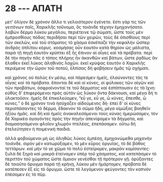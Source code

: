 
# 28 --- ΑΠΑΤΗ

μετ’ ὀλίγον δὲ χρόνον ἄλλο τι γελοιότερον ἐγένετο. ἔστι γάρ τις τῶν γειτόνων παῖς, Χαρικλῆς τοὔνομα, ὃς  τοιάνδε τέχνην ἐμηχανήσατο. λαβὼν δέρμα λύκου μεγάλου, περιέτεινε τῷ σώματι, ὥστε τοὺς μὲν ἐμπροσθίους πόδας περιδῆσαι περὶ τῶν χειρῶν, τοὺς δὲ ὀπισθίους περὶ τῶν σκελῶν, καὶ τοῦ στόματος τὸ χάσμα ἐσκέπαζε τὴν κεφαλὴν ὥσπερ ἀνδρὸς ὁπλίτου κόρυς. κοσμήσας οὖν ἑαυτὸν κατὰ θηρίον ὡς μάλιστα, παρὰ τῇ πηγῇ ἑαυτὸν κρύπτει ἐξ ἧς ἔπινον αἱ αἶγες καὶ τὰ πρόβατα. περὶ δὲ τὴν πηγὴν πᾶς ὁ τόπος πλήρης ἦν ἀκανθῶν καὶ βάτων, ὥστε ῥᾳδίως ἂν ἔλαθεν ἐκεῖ λύκος ἀληθινὸς λοχῶν. ἐκεῖ κρύψας ἑαυτὸν ὁ Χαρικλῆς περιέμενε τὴν ὥραν τοῦ ποτοῦ, ἐλπίσας δὴ φοβήσειν ἡμᾶς τῷ σχήματι.

καὶ χρόνος οὐ πολὺς ἐν μέσῳ, καὶ πάρεσμεν ἡμεῖς, ἐλαύνοντες τάς τε αἶγας καὶ τὰ πρόβατα. ἕπονται δὲ καὶ οἱ κύνες, οἱ φύλακες τῶν αἰγῶν καὶ τῶν προβάτων, ὀσφραίνονταί τε τοῦ δέρματος καὶ ἐσπίπτουσιν ἐς τὰ ἴχνη· εὐθὺς δ’ ἐπιφερόμενοι πρὸς αὐτὸν ὡς λύκον ὄντα δάκνουσι, καὶ μέγα δή τι ὑλακτοῦσιν. ἡμεῖς δὲ ἐπικελεύομεν, “εὖ γε, εὖ γε, ὦ κύνες, ἕπεσθε, ὦ κύνες.” ὁ δὲ χρόνον τινὰ ἡσύχαζεν αἰδούμενος δή· ἐπεὶ δ’ οἱ κύνες περισπάσαντες τὸ δέρμα, ἔδακνον τὸ σῶμα ἤδη, μέγα οἰμώξας βοηθεῖν ἠξίου ἡμᾶς. καὶ δὴ καὶ ἡμεῖς ἀνακαλεσάμενοι τοὺς κύνας ἡμερώσαμεν, τὸν δὲ Χαρικέα ἀγαγόντες πρὸς τὴν πηγὴν ἀπενίψαμεν τὰ δήγματα, καὶ διαμασησάμενοι φλοῖον χλωρὸν πτελέας, ἐπεπάσαμεν. οὕτω δὴ ἐτελεύτησεν ἡ ποιμενικὴ παιδιά.

ἀλλὰ φοβούμενοι μὴ ὡς ἀληθῶς λύκος ἐμπέσῃ, ἐμηχανώμεθα μηχανὴν τοιάνδε. σιρὸν μὲν κατωρύξαμεν, τὸ μὲν εὖρος ὀργυῖας, τὸ δὲ βάθος τεττάρων. καὶ μὴν τό γε χῶμα τὸ πολὺ ἐστείρομεν, μακρὰν κομίσαντες· ξυλὰ δὲ ξηρὰ καὶ μακρὰ ἐτείναμεν ὑπὲρ τοῦ χάσματος, καὶ κατεπάσμεν τὸ περιττὸν τοῦ χώματος ὥστε ὅμοιον γενέσθαι τῇ πρότερον γῇ.  ὀρύξαντες δὲ τοιοῦτο ὄρυγμα παρὰ τῇ κρήνῃ, λύκου μὲν ἡμάρτομεν, πρόβατα δὲ κατέπεσεν ἓξ εἰς τὸ ὄρυγμα. ὥστε τὸ λεγόμενον φεύγοντες τὸν καπνὸν ἐπέσομεν ἐς τὸ πῦρ.

